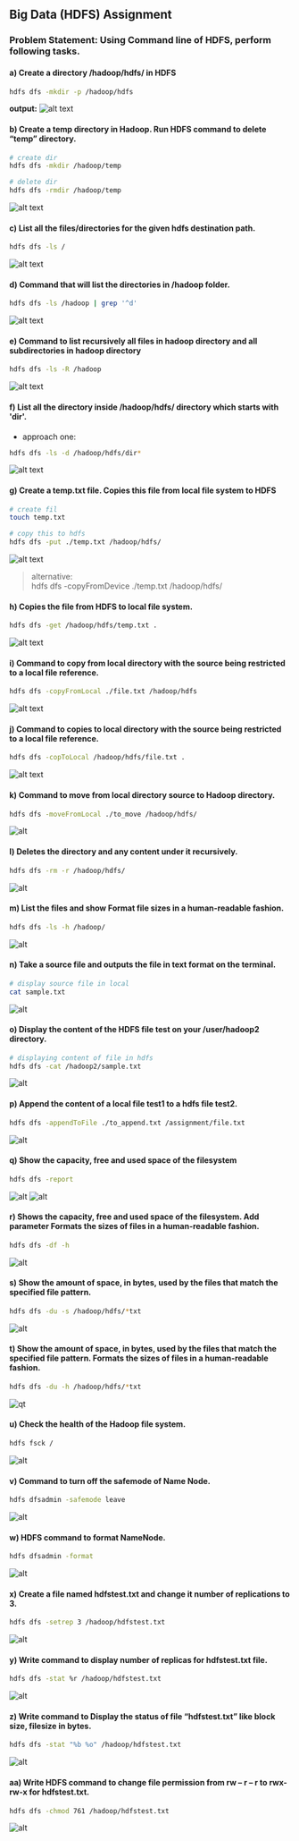## Big Data (HDFS) Assignment
### Problem Statement: Using Command line of HDFS, perform following tasks.

#### a) Create a directory /hadoop/hdfs/ in HDFS
```bash
hdfs dfs -mkdir -p /hadoop/hdfs
```
**output:**
![alt text](images/q1.PNG)

#### b) Create a temp directory in Hadoop. Run HDFS command to delete “temp” directory.

```bash
# create dir
hdfs dfs -mkdir /hadoop/temp

# delete dir
hdfs dfs -rmdir /hadoop/temp
```
![alt text](images/q2.PNG)

#### c) List all the files/directories for the given hdfs destination path.
```bash
hdfs dfs -ls /
```
![alt text](images/q3-real.PNG)

#### d) Command that will list the directories in /hadoop folder.
```bash
hdfs dfs -ls /hadoop | grep '^d'
```
![alt text](images/q4.PNG)

#### e) Command to list recursively all files in hadoop directory and all subdirectories in hadoop directory
```bash
hdfs dfs -ls -R /hadoop
```
![alt text](images/qe.PNG)

#### f) List all the directory inside /hadoop/hdfs/ directory which starts with 'dir'.
- approach one:
```bash
hdfs dfs -ls -d /hadoop/hdfs/dir*
```
![alt text](images/qf1.PNG)

#### g) Create a temp.txt file. Copies this file from local file system to HDFS
```bash
# create fil
touch temp.txt

# copy this to hdfs
hdfs dfs -put ./temp.txt /hadoop/hdfs/
```
![alt text](images/qg.PNG)

> alternative:\
> hdfs dfs -copyFromDevice ./temp.txt /hadoop/hdfs/

#### h) Copies the file from HDFS to local file system.
```bash
hdfs dfs -get /hadoop/hdfs/temp.txt .
```
![alt text](images/qh.PNG)

#### i) Command to copy from local directory with the source being restricted to a local file reference.
```bash
hdfs dfs -copyFromLocal ./file.txt /hadoop/hdfs
```
![alt text](images/qi.PNG)

#### j) Command to copies to local directory with the source being restricted to a local file reference.
```bash
hdfs dfs -copToLocal /hadoop/hdfs/file.txt .
```
![alt text](images/qj.PNG)

#### k) Command to move from local directory source to Hadoop directory.
```bash
hdfs dfs -moveFromLocal ./to_move /hadoop/hdfs/
```
![alt](images/qk.PNG)

#### l) Deletes the directory and any content under it recursively.
```bash
hdfs dfs -rm -r /hadoop/hdfs/
```
![alt](images/ql.PNG)

#### m) List the files and show Format file sizes in a human-readable fashion.
```bash
hdfs dfs -ls -h /hadoop/
```
![alt](images/qm.PNG)

#### n) Take a source file and outputs the file in text format on the terminal.
```bash
# display source file in local
cat sample.txt
```
![alt](images/qn.PNG)

#### o) Display the content of the HDFS file test on your /user/hadoop2 directory.
```bash
# displaying content of file in hdfs
hdfs dfs -cat /hadoop2/sample.txt
```
![alt](images/qo.PNG)

#### p) Append the content of a local file test1 to a hdfs file test2.
```bash
hdfs dfs -appendToFile ./to_append.txt /assignment/file.txt
```
![alt](images/qp.PNG)

#### q) Show the capacity, free and used space of the filesystem
```bash
hdfs dfs -report
```
![alt](images/qq.PNG)
![alt](images/qq1.PNG)

#### r) Shows the capacity, free and used space of the filesystem. Add parameter Formats the sizes of files in a human-readable fashion.
```bash
hdfs dfs -df -h
```
![alt](images/qq.PNG)

#### s) Show the amount of space, in bytes, used by the files that match the specified file pattern.
```bash
hdfs dfs -du -s /hadoop/hdfs/*txt
```
![alt](images/qs.PNG)

#### t) Show the amount of space, in bytes, used by the files that match the specified file pattern. Formats the sizes of files in a human-readable fashion.
```bash
hdfs dfs -du -h /hadoop/hdfs/*txt
```
![qt](images/qt.PNG)

#### u) Check the health of the Hadoop file system.
```bash
hdfs fsck /
```
![alt](images/qu.PNG)

#### v) Command to turn off the safemode of Name Node.
```bash
hdfs dfsadmin -safemode leave
```
![alt](images/qv.PNG)

#### w) HDFS command to format NameNode.
```bash
hdfs dfsadmin -format
```
![alt](images/qw.PNG)

#### x) Create a file named hdfstest.txt and change it number of replications to 3.
```bash
hdfs dfs -setrep 3 /hadoop/hdfstest.txt
```
![alt](images/qx.PNG)

#### y) Write command to display number of replicas for hdfstest.txt file.
```bash
hdfs dfs -stat %r /hadoop/hdfstest.txt
```
![alt](images/qy.PNG)

#### z) Write command to Display the status of file “hdfstest.txt” like block size, filesize in bytes.
```bash
hdfs dfs -stat "%b %o" /hadoop/hdfstest.txt
```
![alt](images/qz.PNG)

#### aa) Write HDFS command to change file permission from rw – r – r to rwx-rw-x for hdfstest.txt.
```bash
hdfs dfs -chmod 761 /hadoop/hdfstest.txt
```
![alt](images/qaa.PNG)